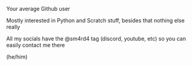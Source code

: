 Your average Github user

Mostly interested in Python and Scratch stuff, besides that nothing else really

All my socials have the @sm4rd4 tag (discord, youtube, etc) so you can easily contact me there

(he/him)


<!---
sm4rd4/sm4rd4 is a ✨ special ✨ repository because its `README.md` (this file) appears on your GitHub profile.
You can click the Preview link to take a look at your changes.
--->
